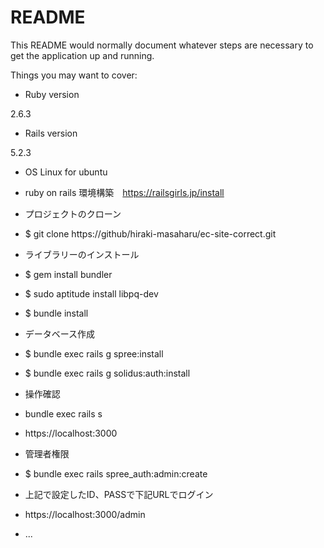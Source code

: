 # README

This README would normally document whatever steps are necessary to get the
application up and running.

Things you may want to cover:

* Ruby version

2.6.3

*  Rails version

5.2.3

* OS Linux for ubuntu

* ruby on rails 環境構築　https://railsgirls.jp/install

* プロジェクトのクローン

* $ git clone https://github/hiraki-masaharu/ec-site-correct.git

* ライブラリーのインストール

* $ gem install bundler

* $ sudo aptitude install libpq-dev

* $ bundle install

* データベース作成

* $ bundle exec rails g spree:install

* $ bundle exec rails g solidus:auth:install

* 操作確認

* bundle exec rails s

* https://localhost:3000

* 管理者権限

* $ bundle exec rails spree_auth:admin:create

* 上記で設定したID、PASSで下記URLでログイン

* https://localhost:3000/admin


* ...

